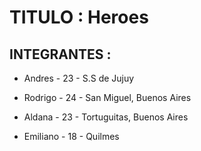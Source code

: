  # TITULO : Heroes
 ## INTEGRANTES : 
 * Andres  - 23 - S.S de Jujuy
 * Rodrigo - 24 - San Miguel, Buenos Aires
 * Aldana - 23 - Tortuguitas, Buenos Aires


 * Emiliano - 18 - Quilmes 
